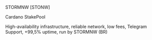 STORMNW [STONW]

Cardano StakePool

High-availability infrastructure, reliable network, low fees, Telegram Support, +99,5% uptime, run by STORMNW (BR)

